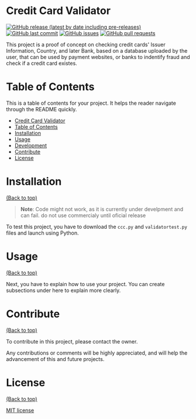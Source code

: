 
# Credit Card Validator

[![GitHub release (latest by date including pre-releases)](https://img.shields.io/github/v/release/navendu-pottekkat/awesome-readme?include_prereleases)](https://img.shields.io/github/v/release/navendu-pottekkat/awesome-readme?include_prereleases)
[![GitHub last commit](https://img.shields.io/github/last-commit/navendu-pottekkat/awesome-readme)](https://img.shields.io/github/last-commit/navendu-pottekkat/awesome-readme)
[![GitHub issues](https://img.shields.io/github/issues-raw/navendu-pottekkat/awesome-readme)](https://img.shields.io/github/issues-raw/navendu-pottekkat/awesome-readme)
[![GitHub pull requests](https://img.shields.io/github/issues-pr/navendu-pottekkat/awesome-readme)](https://img.shields.io/github/issues-pr/navendu-pottekkat/awesome-readme)

This project is a proof of concept on checking credit cards' Issuer Information, Country, and later Bank, based on a database uploaded by the user, that can be used by payment websites, or banks to indentify fraud and check if a credit card existes.

# Table of Contents

This is a table of contents for your project. It helps the reader navigate through the README quickly.
- [Credit Card Validator](#creditcardvalidator)
- [Table of Contents](#table-of-contents)
- [Installation](#installation)
- [Usage](#usage)
- [Development](#development)
- [Contribute](#contribute)
- [License](#license)


# Installation
[(Back to top)](#table-of-contents)

> **Note**: Code might not work, as it is currently under develpment and can fail. do not use commercialy until oficial release

To test this project, you have to download the `ccc.py` and `validatortest.py` files and launch using Python.



# Usage
[(Back to top)](#table-of-contents)

Next, you have to explain how to use your project. You can create subsections under here to explain more clearly.


# Contribute
[(Back to top)](#table-of-contents)

To contribute in this project, please contact the owner.

Any contributions or comments will be highly appreciated, and will help the advancement of this and future projects.


# License
[(Back to top)](#table-of-contents)

[MIT license](./LICENSE)


